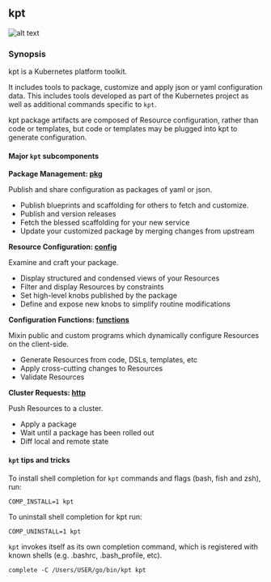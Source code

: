 ## kpt

![alt text][demo]

### Synopsis

kpt is a Kubernetes platform toolkit.

It includes tools to package, customize and apply json or yaml configuration data.
This includes tools developed as part of the Kubernetes project as well as additional commands
specific to `kpt`.

kpt package artifacts are composed of Resource configuration, rather than code or templates,
but code or templates may be plugged into kpt to generate configuration.

#### Major `kpt` subcomponents

**Package Management: [pkg]**

Publish and share configuration as packages of yaml or json.

- Publish blueprints and scaffolding for others to fetch and customize.
- Publish and version releases
- Fetch the blessed scaffolding for your new service
- Update your customized package by merging changes from upstream

**Resource Configuration: [config]**

Examine and craft your package.

- Display structured and condensed views of your Resources
- Filter and display Resources by constraints
- Set high-level knobs published by the package
- Define and expose new knobs to simplify routine modifications

**Configuration Functions: [functions]**

Mixin public and custom programs which dynamically configure Resources on the client-side.

- Generate Resources from code, DSLs, templates, etc
- Apply cross-cutting changes to Resources
- Validate Resources

**Cluster Requests: [http]**

Push Resources to a cluster.

- Apply a package
- Wait until a package has been rolled out
- Diff local and remote state

#### `kpt` tips and tricks

To install shell completion for `kpt` commands and flags (bash, fish and zsh), run:

    COMP_INSTALL=1 kpt

To uninstall shell completion for kpt run:

    COMP_UNINSTALL=1 kpt

`kpt` invokes itself as its own completion command, which is registered with known shells
(e.g. .bashrc, .bash_profile, etc).

    complete -C /Users/USER/go/bin/kpt kpt

### 

[demo]: https://storage.googleapis.com/kpt-dev/docs/overview-readme.gif "kpt"
[pkg]: pkg
[config]: config
[functions]: functions
[http]: http